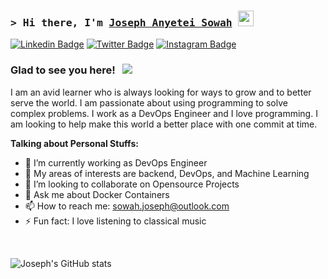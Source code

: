 ### <samp>&gt; Hi there, I'm <a href="https://gkassym.netlify.app" target="_blank">Joseph Anyetei Sowah</a> <img src="https://media.giphy.com/media/hvRJCLFzcasrR4ia7z/giphy.gif" width="25"> </samp>

[![Linkedin Badge](https://img.shields.io/badge/-LinkedIn-0e76a8?style=flat-square&logo=Linkedin&logoColor=white)](https://www.linkedin.com/in/joseph-sowah-a31302141/)
[![Twitter Badge](https://img.shields.io/badge/-Twitter-00acee?style=flat-square&logo=Twitter&logoColor=white)](https://twitter.com/Jayso_o1)
[![Instagram Badge](https://img.shields.io/badge/-Instagram-e4405f?style=flat-square&logo=Instagram&logoColor=white)](https://www.instagram.com/jayso_o1/)
<!-- [![Telegram Badge](https://img.shields.io/badge/-Telegram-0088cc?style=flat-square&logo=Telegram&logoColor=white)](https://t.me/GKassym) -->

### Glad to see you here! &nbsp; ![](https://visitor-badge.glitch.me/badge?page_id=1Jayso.1Jayso)

I am an avid learner who is always looking for ways to grow and to better serve the world. I am passionate about using programming to solve complex problems. I work as a DevOps Engineer and I love programming. I am looking to help make this world a better place with one commit at time.
  

**Talking about Personal Stuffs:**

- 🔭 I’m currently working as DevOps Engineer 
- 🌱 My areas of interests are backend, DevOps, and Machine Learning
- 👯 I’m looking to collaborate on Opensource Projects
- 💬 Ask me about Docker Containers
- 📫 How to reach me: sowah.joseph@outlook.com
- ⚡ Fun fact: I love listening to classical music
</br>

<!--START_SECTION:waka-->
![Joseph's GitHub stats](https://github-readme-stats.vercel.app/api?username=1Jayso&show_icons=true&theme=radical)
<!--END_SECTION:waka-->




